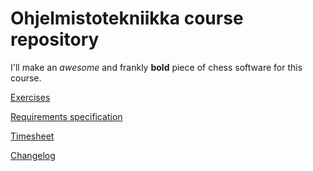 # Ohjelmistotekniikka course repository

I'll make an _awesome_ and frankly **bold** piece of chess software for this course.

[Exercises](https://github.com/JuhoTurunen/ot-harjoitustyo/tree/main/laskarit)

[Requirements specification](https://github.com/JuhoTurunen/ot-harjoitustyo/blob/main/chess_app/documentation/requirements_specification.md)

[Timesheet](https://github.com/JuhoTurunen/ot-harjoitustyo/blob/main/chess_app/documentation/timesheet.md)

[Changelog](https://github.com/JuhoTurunen/ot-harjoitustyo/blob/main/chess_app/documentation/changelog.md)
